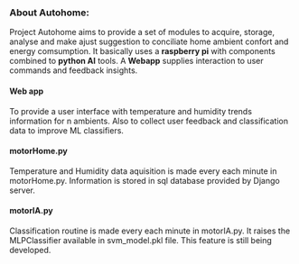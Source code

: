 
<h3>About Autohome:</h3>
Project Autohome aims to provide a set of modules to acquire, storage, analyse and make ajust suggestion to conciliate home ambient confort and energy comsumption. It basically uses a <b>raspberry pi</b> with components combined to <b>python AI</b> tools. A <b>Webapp</b> supplies interaction to user commands and feedback insights.

<h4>Web app</h4>
<p>To provide a user interface with temperature and humidity trends information for n ambients. Also to collect user feedback and classification data to improve ML classifiers.</p>

<h4>motorHome.py</h4>
Temperature and Humidity data aquisition is made every each minute in motorHome.py. Information is stored in sql database provided by Django server.

<h4>motorIA.py</h4>
Classification routine is made every each minute in motorIA.py. It raises the MLPClassifier available in svm_model.pkl file. This feature is still being developed.


